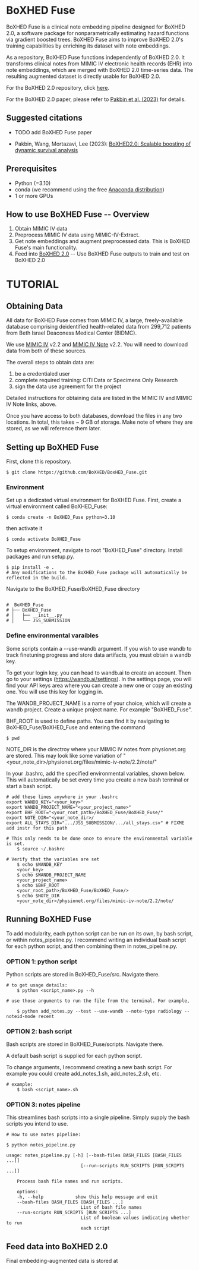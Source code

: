 # BoXHED Fuse

BoXHED Fuse is a clinical note embedding pipeline designed for BoXHED 2.0, a software package for nonparametrically estimating hazard functions via gradient boosted trees. BoXHED Fuse aims to improve BoXHED 2.0's training capabilities by enriching its dataset with note embeddings.

As a repository, BoXHED Fuse functions independently of BoXHED 2.0. It transforms clinical notes from MIMIC IV electronic health records (EHR) into note embeddings, which are merged with BoXHED 2.0 time-series data. The resulting augmented dataset is directly usable for BoXHED 2.0.

For the BoXHED 2.0 repository, click [here](https://github.com/BoXHED/BoXHED2.0).

For the BoXHED 2.0 paper, please refer to [Pakbin et al. (2023)](#suggested-citations) for details.



## Suggested citations
- TODO add BoXHED Fuse paper

- Pakbin, Wang, Mortazavi, Lee (2023): [BoXHED2.0: Scalable boosting of dynamic survival analysis](https://arxiv.org/abs/2103.12591)

## Prerequisites
- Python (=3.10)
- conda  (we recommend using the free [Anaconda distribution](https://docs.anaconda.com/anaconda/install/))
- 1 or more GPUs

## How to use BoXHED Fuse -- Overview
1. Obtain MIMIC IV data
2. Preprocess MIMIC IV data using MIMIC-IV-Extract.
3. Get note embeddings and augment preprocessed data. This is BoXHED Fuse's main functionality.
4. Feed into [BoXHED 2.0](https://github.com/BoXHED/BoXHED2.0) -- Use BoXHED Fuse outputs to train and test on BoXHED 2.0



# TUTORIAL
## Obtaining Data
All data for BoXHED Fuse comes from MIMIC IV, a large, freely-available database comprising deidentified health-related data from 299,712 patients from Beth Israel Deaconess Medical Center (BIDMC).

We use [MIMIC IV](https://physionet.org/content/mimiciv/2.2/)  v2.2 and [MIMIC IV Note](https://physionet.org/content/mimic-iv-note/2.2/)  v2.2. You will need to download data from both of these sources.

The overall steps to obtain data are:
1. be a credentialed user
2. complete required training: CITI Data or Specimens Only Research
3. sign the data use agreement for the project

Detailed instructions for obtaining data are listed in the MIMIC IV and MIMIC IV Note links, above.

Once you have access to both databases, download the files in any two locations. In total, this takes ~ 9 GB of storage. Make note of where they are stored, as we will reference them later.


## Setting up BoXHED Fuse

First, clone this repository.
```
$ git clone https://github.com/BoXHED/BoxHED_Fuse.git
```
### Environment 
Set up a dedicated virtual environment for BoXHED Fuse. First, create a virtual environment called BoXHED_Fuse:
```
$ conda create -n BoXHED_Fuse python=3.10
```

then activate it
```
$ conda activate BoXHED_Fuse
```

To setup environment, navigate to root "BoXHED_Fuse" directory. Install packages and run setup.py.

```
$ pip install -e .
# Any modifications to the BoXHED_Fuse package will automatically be reflected in the build.
```



Navigate to the BoXHED_Fuse/BoXHED_Fuse directory
```

```
```
#  BoXHED_Fuse
# ├── BoXHED_Fuse
# │   ├── __init__.py
# │   └── JSS_SUBMISSION
```

### Define environmental varaibles

Some scripts contain a --use-wandb argument. If you wish to use wandb to track finetuning progress and store data artifacts, you must obtain a wandb key.

To get your login key, you can head to wandb.ai to create an account. Then go to your settings (https://wandb.ai/settings). In the settings page, you will find your API keys area where you can create a new one or copy an existing one. You will use this key for logging in.

The WANDB_PROJECT_NAME is a name of your choice, which will create a wandb project. Create a unique project name. For example "BoXHED_Fuse".

BHF_ROOT is used to define paths. You can find it by navigating to BoXHED_Fuse/BoXHED_Fuse and entering the command 
```
$ pwd
```

NOTE_DIR is the directroy where your MIMIC IV notes from physionet.org are stored. This may look like some variation of "<your_note_dir>/physionet.org/files/mimic-iv-note/2.2/note/"

In your .bashrc, add the specified environmental variables, shown below. This will automatically be set every time you create a new bash terminal or start a bash script.
```
# add these lines anywhere in your .bashrc
export WANDB_KEY="<your_key>"
export WANDB_PROJECT_NAME="<your_project_name>" 
export BHF_ROOT="<your_root_path>/BoXHED_Fuse/BoXHED_Fuse/"
export NOTE_DIR="<your_note_dir>/
export ALL_STAYS_DIR=".../JSS_SUBMISSION/.../all_stays.csv" # FIXME add instr for this path

# This only needs to be done once to ensure the environmental variable is set.
    $ source ~/.bashrc

# Verify that the variables are set
    $ echo $WANDB_KEY
    <your_key>
    $ echo $WANDB_PROJECT_NAME
    <your_project_name>
    $ echo $BHF_ROOT
    <your_root_path>/BoXHED_Fuse/BoXHED_Fuse/>   
    $ echo $NOTE_DIR
    <your_note_dir>/physionet.org/files/mimic-iv-note/2.2/note/ 
```
## Running BoXHED Fuse

To add modularity, each python script can be run on its own, by bash script, or within notes_pipeline.py.
I recommend writing an individual bash script for each python script, and then combining them in notes_pipeline.py. 
### OPTION 1: python script
Python scripts are stored in BoXHED_Fuse/src. Navigate there.

```
# to get usage details:
    $ python <script_name>.py --h 

# use those arguments to run the file from the terminal. For example,

    $ python add_notes.py --test --use-wandb --note-type radiology --noteid-mode recent
```

### OPTION 2: bash script

Bash scripts are stored in BoXHED_Fuse/scripts. Navigate there.

A default bash script is supplied for each python script. 

To change arguments, I recommend creating a new bash script. For example you could create add_notes_1.sh, add_notes_2.sh, etc. 
```
# example:
    $ bash <script_name>.sh 
```


### OPTION 3: notes pipeline

This streamlines bash scripts into a single pipeline. Simply supply the bash scripts you intend to use. 

```
# How to use notes pipeline:

$ python notes_pipeline.py

usage: notes_pipeline.py [-h] [--bash-files BASH_FILES [BASH_FILES ...]]
                            [--run-scripts RUN_SCRIPTS [RUN_SCRIPTS ...]]

    Process bash file names and run scripts.

    options:
    -h, --help            show this help message and exit
    --bash-files BASH_FILES [BASH_FILES ...]
                            List of bash file names
    --run-scripts RUN_SCRIPTS [RUN_SCRIPTS ...]
                            List of boolean values indicating whether to run
                            each script
```

## Feed data into BoXHED 2.0
Final embedding-augmented data is stored at 
```

```










<!-- 3. Install the version dependencies by pasting the following lines into your terminal:
```
pip install matplotlib==3.7.1
pip install pillow==9.4.0
pip install numpy==1.24.3
pip install scikit-learn==1.2.2
pip install pytz==2023.3
pip install pandas==1.5.3
pip install cmake==3.26.3
pip install py3nvml==0.2.7
pip install tqdm==4.65.0
pip install threadpoolctl==3.1.0
pip install scipy==1.10.1
pip install joblib==1.2.0
pip install chardet==5.2.0
pip install slicer==0.0.7
pip install numba==0.57.1
pip install cloudpickle==2.2.1
pip install --force-reinstall --upgrade python-dateutil
pip install jupyter
```
If there are any issues with the `pip` installation for any of the packages above, you can use `conda install` to install them instead.

4. **[Mac users only]** Install OpenMP 11.1.0 to enable multithreaded CPU operation:
```
wget https://raw.githubusercontent.com/chenrui333/homebrew-core/0094d1513ce9e2e85e07443b8b5930ad298aad91/Formula/libomp.rb
brew unlink libomp
brew install --build-from-source ./libomp.rb
```
Without OpenMP, BoXHED2.0 will only use a single CPU core, which slows down training and fitting. Also, if OpenMP is not present, setting the variable `nthread` in the tutorial to a value other than 1 may result in a runtime error.

5. Download one of the following pre-built zipped packages for your operating system:
* [BoXHED Linux CPU](https://www.dropbox.com/scl/fi/bi5bkae5ahzedej5gskdl/boxhed_linux_cpu.zip?rlkey=il9zv150xncw5awk9i7hhvzu4&dl=0)
* [BoXHED Linux GPU+CPU](https://www.dropbox.com/scl/fi/f5b51d3njlr61fjpk98w0/boxhed_linux_gpu.zip?rlkey=l41bb5egv9ies5v48mvcs20f2&dl=0)
* [BoXHED Win10 CPU](https://www.dropbox.com/scl/fi/kpz0y8ko7s4aqwdpx5gwu/boxhed_win10_cpu.zip?rlkey=qgy4mkbl78b4vk73tg1m8t32q&dl=0)
* [BoXHED Win10 GPU+CPU](https://www.dropbox.com/scl/fi/wxqfsztoogdsawcev0b6o/boxhed_win10_gpu.zip?rlkey=vc22sgypo9c2oqf2kvkgdhvip&dl=0)
* [BoXHED OSX CPU M1](https://www.dropbox.com/scl/fi/2rztizbhhm7h8rigl2gmb/boxhed_osx_cpu_M1.zip?rlkey=q9232o0pphhd0eoq5ggbiyzhk&dl=0)
  
and place the unzipped contents into the directory returned by the following command: 
```
python -c "import sys; site_packages = next(p for p in sys.path if all([k in p for k in ['boxhed2', 'site-packages']])); print('\n'*2); print(site_packages); print('\n'*2)"
```

For example, the command line above may return the following directory:
```
/home/grads/d/j.doe/anaconda3/envs/boxhed2/lib/python3.8/site-packages/
```

After placing the unzipped contents into this directory, the following folders should exist:
```
/home/grads/d/j.doe/anaconda3/envs/boxhed2/lib/python3.8/site-packages/boxhed/
/home/grads/d/j.doe/anaconda3/envs/boxhed2/lib/python3.8/site-packages/boxhed_kernel/
/home/grads/d/j.doe/anaconda3/envs/boxhed2/lib/python3.8/site-packages/boxhed_prep/
/home/grads/d/j.doe/anaconda3/envs/boxhed2/lib/python3.8/site-packages/boxhed_shap/
```

6. Download the files in this repository and put them in a directory called BoXHED2.0. Then go to the directory:
```
cd BoXHED2.0
```

7. Run *BoXHED2_tutorial.ipynb* for a demonstration of how to fit a BoXHED hazard estimator:
```
jupyter notebook BoXHED2_tutorial.ipynb
```
For Mac users, Apple's security system may complain about the precompiled components of BoXHED2.0. In that case, the instructions on [this page](https://www.easeus.com/computer-instruction/apple-cannot-check-it-for-malicious-software.html) will be helpful. -->
